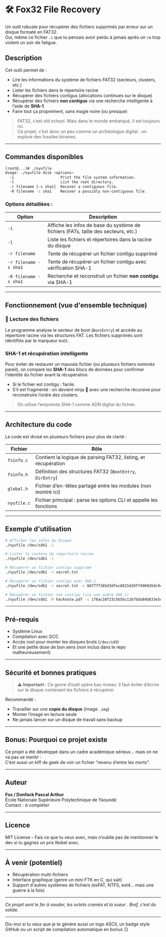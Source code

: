 
# 🛠️ Fox32 File Recovery 

Un outil robuste pour récupérer des fichiers supprimés par erreur sur un disque formaté en FAT32.  
Oui, même ce fichier `.c` que tu pensais avoir perdu à jamais après un `rm` trop violent un soir de fatigue.

## Description

Cet outil permet de :

- Lire les informations du système de fichiers FAT32 (secteurs, clusters, etc.)
- Lister les fichiers dans le répertoire racine
- Récupérer des fichiers contigus (allocations continues sur le disque)
- Récupérer des fichiers **non contigus** via une recherche intelligente à l’aide de **SHA-1**
- Faire tout ça proprement, sans magie noire (ou presque)

> FAT32, c’est old school. Mais dans le monde embarqué, il est toujours roi.  
> Ce projet, c’est donc un peu comme un archéologue digital : on explore des fossiles binaires.

---

##  Commandes disponibles

```bash
[root@...]# ./nyufile
Usage: ./nyufile disk <options>
  -i                     Print the file system information.
  -l                     List the root directory.
  -r filename [-s sha1]  Recover a contiguous file.
  -R filename -s sha1    Recover a possibly non-contiguous file.
```

### Options détaillées :

| Option | Description |
|--------|-------------|
| `-i` | Affiche les infos de base du système de fichiers (FATs, taille des secteurs, etc.) |
| `-l` | Liste les fichiers et répertoires dans la racine du disque |
| `-r filename` | Tente de récupérer un fichier contigu supprimé |
| `-r filename -s sha1` | Tente de récupérer un fichier contigu avec vérification SHA-1 |
| `-R filename -s sha1` | Recherche et reconstruit un fichier **non contigu** via SHA-1 |

---

## Fonctionnement (vue d'ensemble technique)

### 📁 Lecture des fichiers
Le programme analyse le secteur de boot (`BootEntry`) et accède au répertoire racine via les structures FAT. Les fichiers supprimés sont identifiés par le marqueur `0xE5`.

### SHA-1 et récupération intelligente
Pour éviter de restaurer un mauvais fichier (ou plusieurs fichiers nommés pareil), on compare les **SHA-1** des blocs de données pour confirmer l'identité du fichier avant la récupération.

- Si le fichier est contigu : facile.
- S’il est fragmenté : on devient ninja 🥷 avec une recherche récursive pour reconstruire l’ordre des clusters.

> On utilise l’empreinte SHA-1 comme ADN digital du fichier.

---

## Architecture du code

Le code est divisé en plusieurs fichiers pour plus de clarté :

| Fichier | Rôle |
|--------|------|
| `fsinfo.c` | Contient la logique de parsing FAT32, listing, et récupération |
| `fsinfo.h` | Définition des structures FAT32 (`BootEntry`, `DirEntry`) |
| `global.h` | Fichier d’en-têtes partagé entre les modules (non montré ici) |
| `nyufile.c` | Fichier principal : parse les options CLI et appelle les fonctions |

---

## Exemple d'utilisation

```bash
# Afficher les infos du disque
./nyufile /dev/sdb1 -i

# Lister le contenu du répertoire racine
./nyufile /dev/sdb1 -l

# Récupérer un fichier contigu supprimé
./nyufile /dev/sdb1 -r secret.txt

# Récupérer un fichier contigu avec SHA-1
./nyufile /dev/sdb1 -r secret.txt -s 8d777f385d3dfec8815d20f7496026dc9c9d8a8f

# Récupérer un fichier non contigu (via une quête SHA-1)
./nyufile /dev/sdb1 -R hacknote.pdf -s 1f8ac10f23c5b5bc1167bda84b833e5c057a77d2
```

---

## Pré-requis

- Système Linux
- Compilation avec GCC
- Accès root pour monter les disques bruts (`/dev/sdX`)
- Et une petite dose de bon sens (non inclus dans le repo malheureusement)

---

## Sécurité et bonnes pratiques

> ⚠️ **Important :** Ce genre d’outil opère bas niveau. Il faut éviter d’écrire sur le disque contenant les fichiers à récupérer.

Recommandé :

- Travailler sur une **copie du disque** (image `.img`)
- Monter l’image en lecture seule
- Ne jamais lancer sur un disque de travail sans backup

---

##  Bonus: Pourquoi ce projet existe

Ce projet a été développé dans un cadre académique sérieux... mais on ne va pas se mentir :  
C’est aussi un kiff de geek de voir un fichier “revenu d’entre les morts”.

---

## Auteur

**Fox / Donfack Pascal Arthur**  
École Nationale Supérieure Polytechnique de Yaoundé  
Contact : *à compléter*

---

## Licence

MIT License – Fais ce que tu veux avec, mais n’oublie pas de mentionner le dev si tu gagnes un prix Nobel avec.

---

## À venir (potentiel)

- Récupération multi-fichiers
- Interface graphique (genre un mini FTK en C, qui sait)
- Support d'autres systèmes de fichiers (exFAT, NTFS, ext4... mais une guerre à la fois)

---

*Ce projet sent le fer à souder, les octets cramés et la sueur . Bref, c’est du solide.*


---

Dis-moi si tu veux que je te génère aussi un logo ASCII, un badge style GitHub ou un script de compilation automatique en bonus 😏